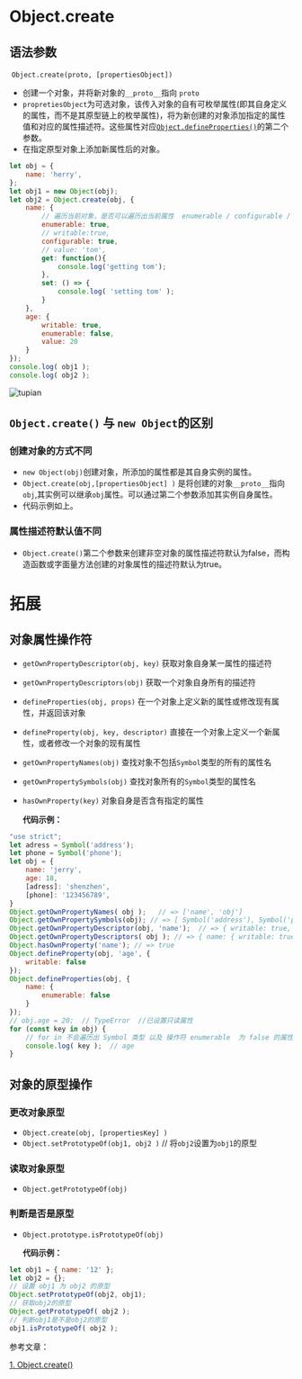 # Object.create

## 语法参数

​	`Object.create(proto, [propertiesObject])`

+ 创建一个对象，并将新对象的`__proto__`指向 `proto `
+ `propretiesObject`为可选对象，该传入对象的自有可枚举属性(即其自身定义的属性，而不是其原型链上的枚举属性)，将为新创建的对象添加指定的属性值和对应的属性描述符。这些属性对应[`Object.defineProperties()`](https://links.jianshu.com/go?to=https%3A%2F%2Fdeveloper.mozilla.org%2Fzh-CN%2Fdocs%2FWeb%2FJavaScript%2FReference%2FGlobal_Objects%2FObject%2FdefineProperties)的第二个参数。
+ 在指定原型对象上添加新属性后的对象。

```javascript
let obj = {
    name: 'herry',
};
let obj1 = new Object(obj);
let obj2 = Object.create(obj, {
    name: {
        // 遍历当前对象，是否可以遍历出当前属性  enumerable / configurable / writeable 
        enumerable: true,
        // writable:true,
        configurable: true,
        // value: 'tom',
        get: function(){
            console.log('getting tom');
        },
        set: () => {
            console.log( 'setting tom' );
        }
    },
    age: {
        writable: true,
        enumerable: false,
        value: 20
    }
});
console.log( obj1 );
console.log( obj2 );
```



![tupian](https://github.com/Miracle-chen/images/blob/master/object/Object.create/01.png)



## `Object.create()` 与 `new Object`的区别

### 创建对象的方式不同

+ `new Object(obj)`创建对象，所添加的属性都是其自身实例的属性。
+ `Object.create(obj,[propertiesObject] )` 是将创建的对象`__proto__`指向`obj`,其实例可以继承`obj`属性。可以通过第二个参数添加其实例自身属性。
+ 代码示例如上。

### 属性描述符默认值不同

+ `Object.create()`第二个参数来创建非空对象的属性描述符默认为false，而构造函数或字面量方法创建的对象属性的描述符默认为true。

# 拓展

## 对象属性操作符

+ `getOwnPropertyDescriptor(obj, key)` 获取对象自身某一属性的描述符

+ `getOwnPropertyDescriptors(obj)` 获取一个对象自身所有的描述符

+ `defineProperties(obj, props)` 在一个对象上定义新的属性或修改现有属性，并返回该对象

+ `defineProperty(obj, key, descriptor)` 直接在一个对象上定义一个新属性，或者修改一个对象的现有属性

+ `getOwnPropertyNames(obj)` 查找对象不包括`Symbol`类型的所有的属性名

+ `getOwnPropertySymbols(obj)` 查找对象所有的`Symbol`类型的属性名

+ `hasOwnProperty(key)` 对象自身是否含有指定的属性

  **代码示例：**

```javascript
"use strict";
let adress = Symbol('address');
let phone = Symbol('phone');
let obj = {
    name: 'jerry',
    age: 18,
    [adress]: 'shenzhen',
    [phone]: '123456789',
}
Object.getOwnPropertyNames( obj );   // => ['name', 'obj']
Object.getOwnPropertySymbols(obj); // => [ Symbol('address'), Symbol('phone') ]
Object.getOwnPropertyDescriptor(obj, 'name');  // => { writable: true, configurable: true, enumerable: true, value: 'jerry' }
Object.getOwnPropertyDescriptors( obj ); // => { name: { writable: true, configurable: true, enumerable: true, value: 'jerry' } , age: { ... }}
Object.hasOwnProperty('name'); // => true
Object.defineProperty(obj, 'age', {
    writable: false
});
Object.defineProperties(obj, {
    name: {
        enumerable: false
    }
});
// obj.age = 20;  // TypeError  //已设置只读属性
for (const key in obj) {
    // for in 不会遍历出 Symbol 类型 以及 操作符 enumerable  为 false 的属性
    console.log( key );  // age
}
```

## 对象的原型操作

### 更改对象原型

+ `Object.create(obj, [propertiesKey] )`
+ `Object.setPrototypeOf(obj1, obj2 )`  // 将`obj2`设置为`obj1`的原型

### 读取对象原型

+ `Object.getPrototypeOf(obj) `

### 判断是否是原型

+ `Object.prototype.isPrototypeOf(obj)`

  **代码示例：**

```javascript
let obj1 = { name: '12' };
let obj2 = {};
// 设置 obj1 为 obj2 的原型
Object.setPrototypeOf(obj2, obj1);
// 获取obj2的原型
Object.getPrototypeOf( obj2 );
// 判断obj1是不是obj2的原型
obj1.isPrototypeOf( obj2 );
```

参考文章：

[1. Object.create()](https://www.jianshu.com/p/28d85bebe599)